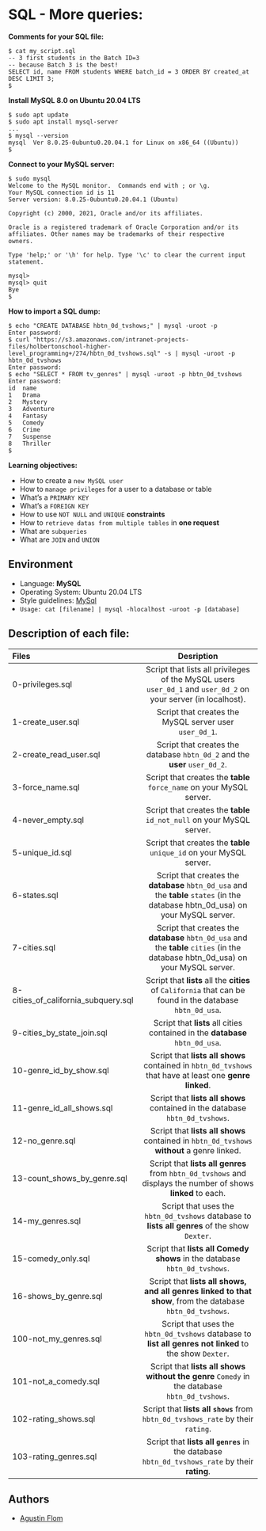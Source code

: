 # SQL - More queries:

**Comments for your SQL file:**

```
$ cat my_script.sql
-- 3 first students in the Batch ID=3
-- because Batch 3 is the best!
SELECT id, name FROM students WHERE batch_id = 3 ORDER BY created_at DESC LIMIT 3;
$
```

**Install MySQL 8.0 on Ubuntu 20.04 LTS**

```
$ sudo apt update
$ sudo apt install mysql-server
...
$ mysql --version
mysql  Ver 8.0.25-0ubuntu0.20.04.1 for Linux on x86_64 ((Ubuntu))
$
```

**Connect to your MySQL server:**

```
$ sudo mysql
Welcome to the MySQL monitor.  Commands end with ; or \g.
Your MySQL connection id is 11
Server version: 8.0.25-0ubuntu0.20.04.1 (Ubuntu)

Copyright (c) 2000, 2021, Oracle and/or its affiliates.

Oracle is a registered trademark of Oracle Corporation and/or its
affiliates. Other names may be trademarks of their respective
owners.

Type 'help;' or '\h' for help. Type '\c' to clear the current input statement.

mysql>
mysql> quit
Bye
$
```

**How to import a SQL dump:**

```
$ echo "CREATE DATABASE hbtn_0d_tvshows;" | mysql -uroot -p
Enter password: 
$ curl "https://s3.amazonaws.com/intranet-projects-files/holbertonschool-higher-level_programming+/274/hbtn_0d_tvshows.sql" -s | mysql -uroot -p hbtn_0d_tvshows
Enter password: 
$ echo "SELECT * FROM tv_genres" | mysql -uroot -p hbtn_0d_tvshows
Enter password: 
id  name
1   Drama
2   Mystery
3   Adventure
4   Fantasy
5   Comedy
6   Crime
7   Suspense
8   Thriller
$
```

**Learning objectives:**

* How to create a ``new MySQL user``
* How to ``manage privileges`` for a user to a database or table
* What’s a ``PRIMARY KEY``
* What’s a ``FOREIGN KEY``
* How to use ``NOT NULL`` and ``UNIQUE`` **constraints**
* How to ``retrieve datas from multiple tables`` in **one request**
* What are ``subqueries``
* What are ``JOIN`` and ``UNION``

## Environment

* Language: **MySQL**
* Operating System: Ubuntu 20.04 LTS
* Style guidelines: [MySql](https://dev.mysql.com/doc/refman/8.0/en/sql-statements.html)
* ```Usage: cat [filename] | mysql -hlocalhost -uroot -p [database]```

## Description of each file:

| Files          |Desription
|:----------------|:-------------------------------:|
|0-privileges.sql |Script that lists all privileges of the MySQL users ``user_0d_1`` and ``user_0d_2`` on your server (in localhost).
|1-create_user.sql |Script that creates the MySQL server user ``user_0d_1``.
|2-create_read_user.sql |Script that creates the database ``hbtn_0d_2`` and the **user** ``user_0d_2``.
|3-force_name.sql |Script that creates the **table** ``force_name`` on your MySQL server.
|4-never_empty.sql |Script that creates the **table** ``id_not_null`` on your MySQL server.
|5-unique_id.sql |Script that creates the **table** ``unique_id`` on your MySQL server.
|6-states.sql |Script that creates the **database** ``hbtn_0d_usa`` and the **table** ``states`` (in the database hbtn_0d_usa) on your MySQL server.
|7-cities.sql |Script that creates the **database** ``hbtn_0d_usa`` and the **table** ``cities`` (in the database hbtn_0d_usa) on your MySQL server.
|8-cities_of_california_subquery.sql |Script that **lists** all the **cities** of ``California`` that can be found in the database ``hbtn_0d_usa``.
|9-cities_by_state_join.sql |Script that **lists** all cities contained in the **database** ``hbtn_0d_usa``.
|10-genre_id_by_show.sql |Script that **lists all shows** contained in ``hbtn_0d_tvshows`` that have at least one **genre linked**.
|11-genre_id_all_shows.sql |Script that **lists all shows** contained in the database ``hbtn_0d_tvshows``.
|12-no_genre.sql |Script that **lists all shows** contained in ``hbtn_0d_tvshows`` **without** a genre linked.
|13-count_shows_by_genre.sql |Script that **lists all genres** from ``hbtn_0d_tvshows`` and displays the number of shows **linked** to each.
|14-my_genres.sql |Script that uses the ``hbtn_0d_tvshows`` database to **lists all genres** of the show ``Dexter``.
|15-comedy_only.sql |Script that **lists all Comedy shows** in the database ``hbtn_0d_tvshows``.
|16-shows_by_genre.sql |Script that **lists all shows, and all genres linked to that show**, from the database ``hbtn_0d_tvshows``.
|100-not_my_genres.sql |Script that uses the ``hbtn_0d_tvshows`` database to **list all genres not linked** to the show ``Dexter``.
|101-not_a_comedy.sql |Script that **lists all shows without the genre** ``Comedy`` in the database ``hbtn_0d_tvshows``.
|102-rating_shows.sql |Script that **lists all ``shows``** from ``hbtn_0d_tvshows_rate`` by their ``rating``.
|103-rating_genres.sql |Script that **lists all ``genres``** in the database ``hbtn_0d_tvshows_rate`` by their **rating**.

## Authors

* [Agustin Flom](https://github.com/agusfl)
